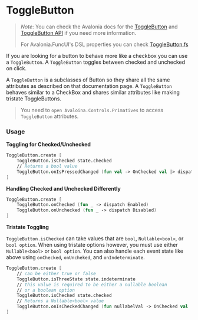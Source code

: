 # ToggleButton

> _Note_: You can check the Avalonia docs for the [ToggleButton](https://docs.avaloniaui.net/docs/controls/togglebutton) and [ToggleButton API](http://reference.avaloniaui.net/api/Avalonia.Controls.Primitives/ToggleButton/) if you need more information.
>
> For Avalonia.FuncUI's DSL properties you can check [ToggleButton.fs](https://github.com/fsprojects/Avalonia.FuncUI/blob/master/src/Avalonia.FuncUI/DSL/Buttons/ToggleButton.fs)

If you are looking for a button to behave more like a checkbox you can use a `ToggleButton`. A `ToggleButton` toggles between checked and unchecked on click.

A `ToggleButton` is a subclasses of Button so they share all the same attributes as described on that documentation page. A `ToggleButton` behaves similar to a CheckBox and shares similar attributes like making tristate ToggleButtons.

> You need to `open Avaloina.Controls.Primatives` to access `ToggleButton` attributes.

### Usage

**Toggling for Checked/Unchecked**

```fsharp
ToggleButton.create [
    ToggleButton.isChecked state.checked
    // Returns a bool value
    ToggleButton.onIsPressedChanged (fun val -> OnChecked val |> dispatch)
]
```

**Handling Checked and Unchecked Differently**

```fsharp
ToggleButton.create [
    ToggleButton.onChecked (fun _ -> dispatch Enabled)
    ToggleButton.onUnchecked (fun _ -> dispatch Disabled)
]
```

**Tristate Toggling**

`ToggleButton.isChecked` can take values that are `bool`, `Nullable<bool>`, or `bool option`. When using tristate options however, you must use either `Nullable<bool>` or `bool option`. You can also handle each event state like above using `onChecked`, `onUncheked`, and `onIndeterminate`.

```fsharp
ToggleButton.create [
    // can be either true or false
    ToggleButton.isThreeState state.indeterminate
    // this value is required to be either a nullable boolean
    // or a boolean option
    ToggleButton.isChecked state.checked
    // Returns a Nullable<bool> value
    ToggleButton.onIsCheckedChanged (fun nullabelVal -> OnChecked val |> dispatch)
]
```
